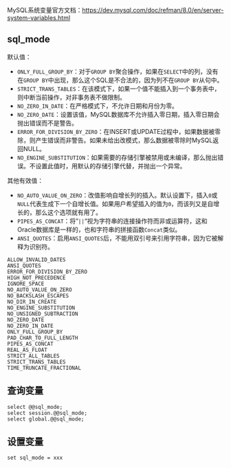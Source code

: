 

MySQL系统变量官方文档：<https://dev.mysql.com/doc/refman/8.0/en/server-system-variables.html>



## sql_mode

默认值：

- `ONLY_FULL_GROUP_BY`：对于`GROUP BY`聚合操作，如果在`SELECT`中的列，没有在`GROUP BY`中出现，那么这个SQL是不合法的，因为列不在`GROUP BY`从句中。
- `STRICT_TRANS_TABLES`：在该模式下，如果一个值不能插入到一个事务表中，则中断当前操作，对非事务表不做限制。
- `NO_ZERO_IN_DATE`：在严格模式下，不允许日期和月份为零。
- `NO_ZERO_DATE`：设置该值，MySQL数据库不允许插入零日期，插入零日期会抛出错误而不是警告。
- `ERROR_FOR_DIVISION_BY_ZERO`：在INSERT或UPDATE过程中，如果数据被零除，则产生错误而非警告。如果未给出改模式，那么数据被零除时MySQL返回NULL。
- `NO_ENGINE_SUBSTITUTION`：如果需要的存储引擎被禁用或未编译，那么抛出错误。不设置此值时，用默认的存储引擎代替，并抛出一个异常。

其他有效值：

- `NO_AUTO_VALUE_ON_ZERO`：改值影响自增长列的插入。默认设置下，插入`0`或`NULL`代表生成下一个自增长值。如果用户希望插入的值为`0`，而该列又是自增长的，那么这个选项就有用了。
- `PIPES_AS_CONCAT`：将”`||`“视为字符串的连接操作符而非或运算符，这和Oracle数据库是一样的，也和字符串的拼接函数`Concat`类似。
- `ANSI_QUOTES`：启用`ANSI_QUOTES`后，不能用双引号来引用字符串，因为它被解释为识别符。

```
ALLOW_INVALID_DATES
ANSI_QUOTES
ERROR_FOR_DIVISION_BY_ZERO
HIGH_NOT_PRECEDENCE
IGNORE_SPACE
NO_AUTO_VALUE_ON_ZERO
NO_BACKSLASH_ESCAPES
NO_DIR_IN_CREATE
NO_ENGINE_SUBSTITUTION
NO_UNSIGNED_SUBTRACTION
NO_ZERO_DATE
NO_ZERO_IN_DATE
ONLY_FULL_GROUP_BY
PAD_CHAR_TO_FULL_LENGTH
PIPES_AS_CONCAT
REAL_AS_FLOAT
STRICT_ALL_TABLES
STRICT_TRANS_TABLES
TIME_TRUNCATE_FRACTIONAL
```

## 查询变量

```mysql
select @@sql_mode;
select session.@@sql_mode;
select global.@@sql_mode;
```

## 设置变量

```mysql
set sql_mode = xxx
```



